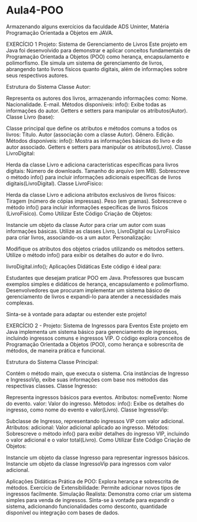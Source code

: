 # Aula4-POO
Armazenando alguns exercícios da faculdade ADS Uninter, Matéria Programação Orientada a Objetos em JAVA.

EXERCÍCIO 1
Projeto: Sistema de Gerenciamento de Livros
Este projeto em Java foi desenvolvido para demonstrar e aplicar conceitos fundamentais de Programação Orientada a Objetos (POO) como herança, encapsulamento e polimorfismo. Ele simula um sistema de gerenciamento de livros, abrangendo tanto livros físicos quanto digitais, além de informações sobre seus respectivos autores.

Estrutura do Sistema
Classe Autor:

Representa os autores dos livros, armazenando informações como:
Nome.
Nacionalidade.
E-mail.
Métodos disponíveis:
info(): Exibe todas as informações do autor.
Getters e setters para manipular os atributos​(Autor).
Classe Livro (base):

Classe principal que define os atributos e métodos comuns a todos os livros:
Título.
Autor (associação com a classe Autor).
Gênero.
Edição.
Métodos disponíveis:
info(): Mostra as informações básicas do livro e do autor associado.
Getters e setters para manipular os atributos​(Livro).
Classe LivroDigital:

Herda da classe Livro e adiciona características específicas para livros digitais:
Número de downloads.
Tamanho do arquivo (em MB).
Sobrescreve o método info() para incluir informações adicionais específicas de livros digitais​(LivroDigital).
Classe LivroFisico:

Herda da classe Livro e adiciona atributos exclusivos de livros físicos:
Tiragem (número de cópias impressas).
Peso (em gramas).
Sobrescreve o método info() para incluir informações específicas de livros físicos​(LivroFisico).
Como Utilizar Este Código
Criação de Objetos:

Instancie um objeto da classe Autor para criar um autor com suas informações básicas.
Utilize as classes Livro, LivroDigital ou LivroFisico para criar livros, associando-os a um autor.
Personalização:

Modifique os atributos dos objetos criados utilizando os métodos setters.
Utilize o método info() para exibir os detalhes do autor e do livro.

livroDigital.info(); 
Aplicações Didáticas
Este código é ideal para:

Estudantes que desejam praticar POO em Java.
Professores que buscam exemplos simples e didáticos de herança, encapsulamento e polimorfismo.
Desenvolvedores que procuram implementar um sistema básico de gerenciamento de livros e expandi-lo para atender a necessidades mais complexas.

Sinta-se à vontade para adaptar ou estender este projeto! 

EXERCÍCIO 2 - Projeto: Sistema de Ingressos para Eventos
Este projeto em Java implementa um sistema básico para gerenciamento de ingressos, incluindo ingressos comuns e ingressos VIP. O código explora conceitos de Programação Orientada a Objetos (POO), como herança e sobrescrita de métodos, de maneira prática e funcional.

Estrutura do Sistema
Classe Principal:

Contém o método main, que executa o sistema.
Cria instâncias de Ingresso e IngressoVip, exibe suas informações com base nos métodos das respectivas classes.
Classe Ingresso:

Representa ingressos básicos para eventos.
Atributos:
nomeEvento: Nome do evento.
valor: Valor do ingresso.
Métodos:
info(): Exibe os detalhes do ingresso, como nome do evento e valor​(Livro).
Classe IngressoVip:

Subclasse de Ingresso, representando ingressos VIP com valor adicional.
Atributos:
adicional: Valor adicional aplicado ao ingresso.
Métodos:
Sobrescreve o método info() para exibir detalhes do ingresso VIP, incluindo o valor adicional e o valor total​(Livro).
Como Utilizar Este Código
Criação de Objetos:

Instancie um objeto da classe Ingresso para representar ingressos básicos.
Instancie um objeto da classe IngressoVip para ingressos com valor adicional.

Aplicações Didáticas
Prática de POO: Explora herança e sobrescrita de métodos.
Exercício de Extensibilidade: Permite adicionar novos tipos de ingressos facilmente.
Simulação Realista: Demonstra como criar um sistema simples para venda de ingressos.
Sinta-se à vontade para expandir o sistema, adicionando funcionalidades como desconto, quantidade disponível ou integração com bases de dados.









